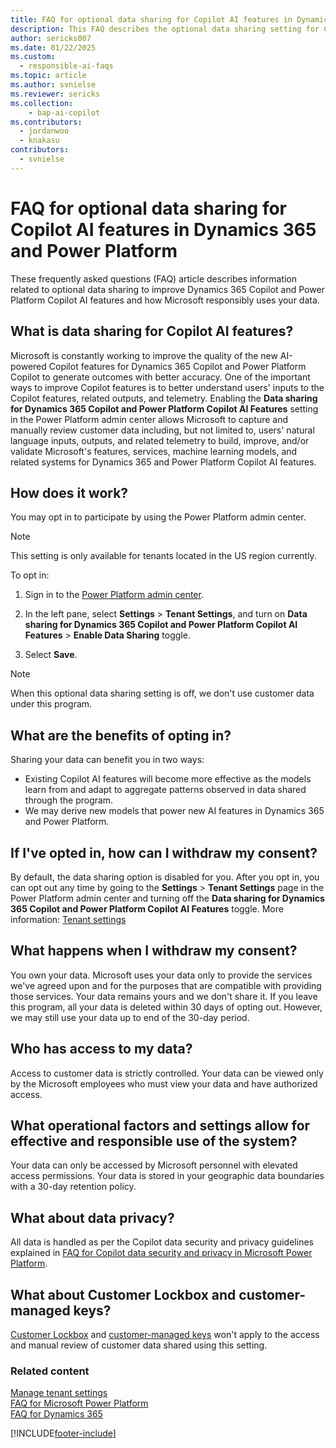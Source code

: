 ```yaml
---
title: FAQ for optional data sharing for Copilot AI features in Dynamics 365 and Power Platform
description: This FAQ describes the optional data sharing setting for Copilot AI features in Dynamics 365 and Power Platform and how Microsoft responsibly uses your data.
author: sericks007 
ms.date: 01/22/2025
ms.custom: 
  - responsible-ai-faqs
ms.topic: article
ms.author: svnielse
ms.reviewer: sericks
ms.collection: 
    - bap-ai-copilot
ms.contributors:
  - jordanwoo
  - knakasu
contributors:
  - svnielse 
---
```


# FAQ for optional data sharing for Copilot AI features in Dynamics 365 and Power Platform

These frequently asked questions (FAQ) article describes information related to optional data sharing to improve Dynamics 365 Copilot and Power Platform Copilot AI features and how Microsoft responsibly uses your data.

## What is data sharing for Copilot AI features?

Microsoft is constantly working to improve the quality of the new AI-powered Copilot features for Dynamics 365 Copilot and Power Platform Copilot to generate outcomes with better accuracy. One of the important ways to improve Copilot features is to better understand users' inputs to the Copilot features, related outputs, and telemetry. Enabling the **Data sharing for Dynamics 365 Copilot and Power Platform Copilot AI Features** setting in the Power Platform admin center allows Microsoft to capture and manually review customer data including, but not limited to, users' natural language inputs, outputs, and related telemetry to build, improve, and/or validate Microsoft's features, services, machine learning models, and related systems for Dynamics 365 and Power Platform Copilot AI features.

## How does it work?

You may opt in to participate by using the Power Platform admin center. 

>[!NOTE]
> This setting is only available for tenants located in the US region currently. 

To opt in: 

1. Sign in to the [Power Platform admin center](https://admin.powerplatform.microsoft.com/). 

1. In the left pane, select **Settings** > **Tenant Settings**, and turn on **Data sharing for Dynamics 365 Copilot and Power Platform Copilot AI Features** > **Enable Data Sharing** toggle. 

1. Select **Save**.

> [!NOTE]
> When this optional data sharing setting is off, we don't use customer data under this program. 

## What are the benefits of opting in?

Sharing your data can benefit you in two ways:

- Existing Copilot AI features will become more effective as the models learn from and adapt to aggregate patterns observed in data shared through the program.
- We may derive new models that power new AI features in Dynamics 365 and Power Platform.

## If I've opted in, how can I withdraw my consent?

By default, the data sharing option is disabled for you. After you opt in, you can opt out any time by going to the **Settings** > **Tenant Settings** page in the Power Platform admin center and turning off the **Data sharing for Dynamics 365 Copilot and Power Platform Copilot AI Features** toggle. More information: [Tenant settings](admin/tenant-settings.md)

## What happens when I withdraw my consent?

You own your data. Microsoft uses your data only to provide the services we've agreed upon and for the purposes that are compatible with providing those services. Your data remains yours and we don't share it. If you leave this program, all your data is deleted within 30 days of opting out. However, we may still use your data up to end of the 30-day period.

## Who has access to my data?

Access to customer data is strictly controlled. Your data can be viewed only by the Microsoft employees who must view your data and have authorized access.  

## What operational factors and settings allow for effective and responsible use of the system?

Your data can only be accessed by Microsoft personnel with elevated access permissions. Your data is stored in your geographic data boundaries with a 30-day retention policy.

## What about data privacy?

All data is handled as per the Copilot data security and privacy guidelines explained in [FAQ for Copilot data security and privacy in Microsoft Power Platform](faqs-copilot-data-security-privacy.md).

## What about Customer Lockbox and customer-managed keys?

[Customer Lockbox](admin/about-lockbox.md) and [customer-managed keys](admin/customer-managed-key.md) won't apply to the access and manual review of customer data shared using this setting.

### Related content

[Manage tenant settings](/power-platform/admin/tenant-settings)<br/>
[FAQ for Microsoft Power Platform](responsible-ai-overview.md)<br/>
[FAQ for Dynamics 365](/dynamics365/transparency-note-overview)

[!INCLUDE[footer-include](includes/footer-banner.md)]
